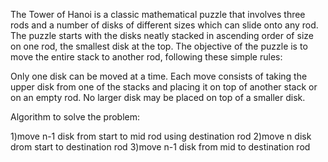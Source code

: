 The Tower of Hanoi is a classic mathematical puzzle that involves three rods and a number of disks of different sizes which can slide onto any rod. The puzzle starts with the disks neatly stacked in ascending order of size on one rod, the smallest disk at the top. The objective of the puzzle is to move the entire stack to another rod, following these simple rules:

Only one disk can be moved at a time.
Each move consists of taking the upper disk from one of the stacks and placing it on top of another stack or on an empty rod.
No larger disk may be placed on top of a smaller disk.

Algorithm to solve the problem:

1)move n-1 disk from start to mid rod using destination rod
2)move n disk drom start to destination rod
3)move n-1 disk from mid to destination rod

